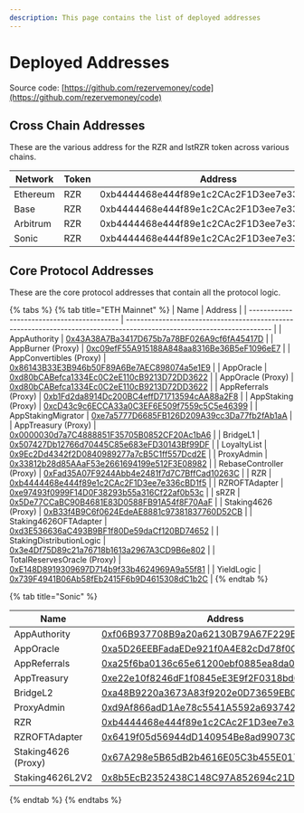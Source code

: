 ```yaml
---
description: This page contains the list of deployed addresses
---
```


# Deployed Addresses

Source code: [https://github.com/rezervemoney/code](https://github.com/rezervemoney/code)

## Cross Chain Addresses

These are the various address for the RZR and lstRZR token across various chains.&#x20;

<table><thead><tr><th width="133.91015625">Network</th><th width="99.3828125">Token</th><th>Address</th></tr></thead><tbody><tr><td>Ethereum</td><td>RZR</td><td>0xb4444468e444f89e1c2CAc2F1D3ee7e336cBD1f5</td></tr><tr><td>Base</td><td>RZR</td><td>0xb4444468e444f89e1c2CAc2F1D3ee7e336cBD1f5</td></tr><tr><td>Arbitrum</td><td>RZR</td><td>0xb4444468e444f89e1c2CAc2F1D3ee7e336cBD1f5</td></tr><tr><td>Sonic</td><td>RZR</td><td>0xb4444468e444f89e1c2CAc2F1D3ee7e336cBD1f5</td></tr></tbody></table>

## Core Protocol Addresses

These are the core protocol addresses that contain all the protocol logic.

{% tabs %}
{% tab title="ETH Mainnet" %}
| Name                                       | Address                                                                                                                |
| ------------------------------------------ | ---------------------------------------------------------------------------------------------------------------------- |
| AppAuthority                               | [0x43A38A7Ba3417D675b7a78BF026A9cf6fA45417D](https://etherscan.io/address/0x43A38A7Ba3417D675b7a78BF026A9cf6fA45417D) |
| AppBurner (Proxy)                          | [0xc09efF55A915188A848aa8316Be36B5eF1096eE7](https://etherscan.io/address/0xc09efF55A915188A848aa8316Be36B5eF1096eE7) |
| AppConvertibles (Proxy)                    | [0x86143B33E3B946b50F89A6Be7AEC898074a5e1E9](https://etherscan.io/address/0x86143B33E3B946b50F89A6Be7AEC898074a5e1E9) |
| AppOracle                                  | [0xd80bCABefca1334Ec0C2eE110cB9213D72DD3622](https://etherscan.io/address/0xd80bCABefca1334Ec0C2eE110cB9213D72DD3622) |
| AppOracle (Proxy)                          | [0xd80bCABefca1334Ec0C2eE110cB9213D72DD3622](https://etherscan.io/address/0xd80bCABefca1334Ec0C2eE110cB9213D72DD3622) |
| AppReferrals (Proxy)                       | [0xb1Fd2da8914Dc200BC4effD71713594cAA88a2F8](https://etherscan.io/address/0xb1Fd2da8914Dc200BC4effD71713594cAA88a2F8) |
| AppStaking (Proxy)                         | [0xcD43c9c6ECCA33a0C3EF6E509f7559c5C5e46399](https://etherscan.io/address/0xcD43c9c6ECCA33a0C3EF6E509f7559c5C5e46399) |
| AppStakingMigrator                         | [0xe7a5777D6685FB126D209A39cc3Da77fb2fAb1aA](https://etherscan.io/address/0xe7a5777D6685FB126D209A39cc3Da77fb2fAb1aA) |
| AppTreasury (Proxy)                        | [0x0000030d7a7C4888851F35705B0852CF20Ac1bA6](https://etherscan.io/address/0x0000030d7a7C4888851F35705B0852CF20Ac1bA6) |
| BridgeL1                                   | [0x507427Db12766d70445C85e683eFD30143Bf99DF](https://etherscan.io/address/0x507427Db12766d70445C85e683eFD30143Bf99DF) |
| LoyaltyList                                | [0x9Ec2Dd4342f2D0840989277a7cB5C1ff557Dcd2E](https://etherscan.io/address/0x9Ec2Dd4342f2D0840989277a7cB5C1ff557Dcd2E) |
| ProxyAdmin                                 | [0x33812b28d85AAaF53e2661694199e512F3E08982](https://etherscan.io/address/0x33812b28d85AAaF53e2661694199e512F3E08982) |
| RebaseController (Proxy)                   | [0xFad35A07F9244Abb4e2481f7d7C7BffCad10263C](https://etherscan.io/address/0xFad35A07F9244Abb4e2481f7d7C7BffCad10263C) |
| RZR                                        | [0xb4444468e444f89e1c2CAc2F1D3ee7e336cBD1f5](https://etherscan.io/address/0xb4444468e444f89e1c2CAc2F1D3ee7e336cBD1f5) |
| RZROFTAdapter                              | [0xe97493f0999F14D0F38293b55a316Cf22af0b53c](https://etherscan.io/address/0xe97493f0999F14D0F38293b55a316Cf22af0b53c) |
| sRZR                                       | [0x5De77CCaBC90B4681E83D0588FB91A54f8F70AaF](https://etherscan.io/address/0x5De77CCaBC90B4681E83D0588FB91A54f8F70AaF) |
| Staking4626 (Proxy)                        | [0xB33f4B9C6f0624EdeAE8881c97381837760D52CB](https://etherscan.io/address/0xB33f4B9C6f0624EdeAE8881c97381837760D52CB) |
| Staking4626OFTAdapter                      | [0xd3E536636aC493B9BF1f80De59daCf120BD74652](https://etherscan.io/address/0xd3E536636aC493B9BF1f80De59daCf120BD74652) |
| StakingDistributionLogic                   | [0x3e4Df75D89c21a76718b1613a2967A3CD9B6e802](https://etherscan.io/address/0x3e4Df75D89c21a76718b1613a2967A3CD9B6e802) |
| TotalReservesOracle (Proxy)                | [0xE148D8919309697D714b9f33b4624969A9a55f81](https://etherscan.io/address/0xE148D8919309697D714b9f33b4624969A9a55f81) |
| YieldLogic                                 | [0x739F4941B06Ab58fEb2415F6b9D4615308dC1b2C](https://etherscan.io/address/0x739F4941B06Ab58fEb2415F6b9D4615308dC1b2C) |
{% endtab %}

{% tab title="Sonic" %}

| Name                            | Address                                                                                                                |
| ------------------------------- | ---------------------------------------------------------------------------------------------------------------------- |
| AppAuthority                    | [0xf06B937708B9a20a62130B79A67F229EA65Ef309](https://sonicscan.org/address/0xf06B937708B9a20a62130B79A67F229EA65Ef309) |
| AppOracle                       | [0xa5D26EEBFadaEDe921f0A4E82cDd78f0C9E37da0](https://sonicscan.org/address/0xa5D26EEBFadaEDe921f0A4E82cDd78f0C9E37da0) |
| AppReferrals                    | [0xa25f6ba0136c65e61200ebf0885ea8da022e83fa](https://sonicscan.org/address/0xa25f6ba0136c65e61200ebf0885ea8da022e83fa) |
| AppTreasury                     | [0xe22e10f8246dF1f0845eE3E9f2F0318bd60EFC85](https://sonicscan.org/address/0xe22e10f8246dF1f0845eE3E9f2F0318bd60EFC85) |
| BridgeL2                        | [0xa48B9220a3673A83f9202e0D73659EB09da2a036](https://sonicscan.org/address/0xa48B9220a3673A83f9202e0D73659EB09da2a036) |
| ProxyAdmin                      | [0xd9Af866adD1Ae78c5541A5592a693742e8BeD0A2](https://sonicscan.org/address/0xd9Af866adD1Ae78c5541A5592a693742e8BeD0A2) |
| RZR                             | [0xb4444468e444f89e1c2CAc2F1D3ee7e336cBD1f5](https://sonicscan.org/address/0xb4444468e444f89e1c2CAc2F1D3ee7e336cBD1f5) |
| RZROFTAdapter                   | [0x6419f05d56944dD140954Be8ad9907304abB2f3a](https://sonicscan.org/address/0x6419f05d56944dD140954Be8ad9907304abB2f3a) |
| Staking4626 (Proxy)             | [0x67A298e5B65dB2b4616E05C3b455E017275f53cB](https://sonicscan.org/address/0x67A298e5B65dB2b4616E05C3b455E017275f53cB) |
| Staking4626L2V2                 | [0x8b5EcB2352438C148C97A852694c21DD0351DAB9](https://sonicscan.org/address/0x8b5EcB2352438C148C97A852694c21DD0351DAB9) |

{% endtab %}
{% endtabs %}
